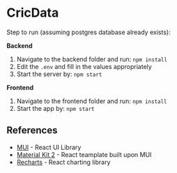 # CricData
Step to run (assuming postgres database already exists):

<b>Backend</b>
1. Navigate to the backend folder and run: `npm install`
2. Edit the `.env` and fill in the values appropriately
3. Start the server by: `npm start`

<b>Frontend</b>
1. Navigate to the frontend folder and run: `npm install`
2. Start the app by: `npm start`

## References
- [MUI](https://mui.com/) - React UI Library
- [Material Kit 2](https://demos.creative-tim.com/material-kit/) - React teamplate built upon MUI
- [Recharts](https://recharts.org/en-US/) - React charting library